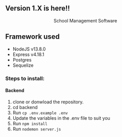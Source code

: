 ## Version 1.X is here!!

<p align="center">
    School Management Software
</p>

## Framework used

- NodeJS v13.8.0
- Express v4.18.1
- Postgres
- Sequelize

### Steps to install:

#### Backend

1. clone or donwload the repository.
2. cd backend
3. Run `cp .env.example .env`
4. Update the variables in the .env file to suit you
5. Run `npm install`
6. Run `nodemon server.js`
